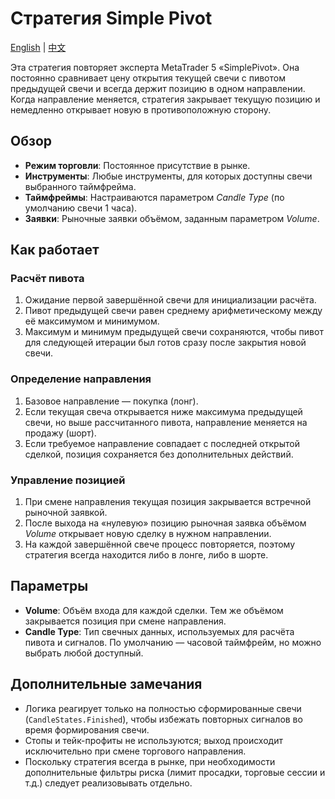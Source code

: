 # Стратегия Simple Pivot
[English](README.md) | [中文](README_cn.md)

Эта стратегия повторяет эксперта MetaTrader 5 «SimplePivot». Она постоянно сравнивает цену открытия текущей свечи с пивотом
предыдущей свечи и всегда держит позицию в одном направлении. Когда направление меняется, стратегия закрывает текущую позицию и
немедленно открывает новую в противоположную сторону.

## Обзор

- **Режим торговли**: Постоянное присутствие в рынке.
- **Инструменты**: Любые инструменты, для которых доступны свечи выбранного таймфрейма.
- **Таймфреймы**: Настраиваются параметром *Candle Type* (по умолчанию свечи 1 часа).
- **Заявки**: Рыночные заявки объёмом, заданным параметром *Volume*.

## Как работает

### Расчёт пивота

1. Ожидание первой завершённой свечи для инициализации расчёта.
2. Пивот предыдущей свечи равен среднему арифметическому между её максимумом и минимумом.
3. Максимум и минимум предыдущей свечи сохраняются, чтобы пивот для следующей итерации был готов сразу после закрытия новой
   свечи.

### Определение направления

1. Базовое направление — покупка (лонг).
2. Если текущая свеча открывается ниже максимума предыдущей свечи, но выше рассчитанного пивота, направление меняется на продажу
   (шорт).
3. Если требуемое направление совпадает с последней открытой сделкой, позиция сохраняется без дополнительных действий.

### Управление позицией

1. При смене направления текущая позиция закрывается встречной рыночной заявкой.
2. После выхода на «нулевую» позицию рыночная заявка объёмом *Volume* открывает новую сделку в нужном направлении.
3. На каждой завершённой свече процесс повторяется, поэтому стратегия всегда находится либо в лонге, либо в шорте.

## Параметры

- **Volume**: Объём входа для каждой сделки. Тем же объёмом закрывается позиция при смене направления.
- **Candle Type**: Тип свечных данных, используемых для расчёта пивота и сигналов. По умолчанию — часовой таймфрейм, но можно
  выбрать любой доступный.

## Дополнительные замечания

- Логика реагирует только на полностью сформированные свечи (`CandleStates.Finished`), чтобы избежать повторных сигналов во время
  формирования свечи.
- Стопы и тейк-профиты не используются; выход происходит исключительно при смене торгового направления.
- Поскольку стратегия всегда в рынке, при необходимости дополнительные фильтры риска (лимит просадки, торговые сессии и т.д.)
  следует реализовывать отдельно.
